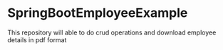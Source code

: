 # SpringBootEmployeeExample
This repository will able to do crud operations and download employee details in pdf format
